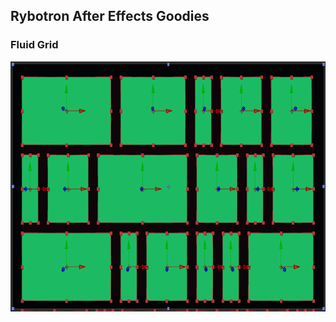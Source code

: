 Rybotron After Effects Goodies
------------------------------------------

### Fluid Grid
<img src="/fluidGrid/images/fluidGrid.png" height="400">

